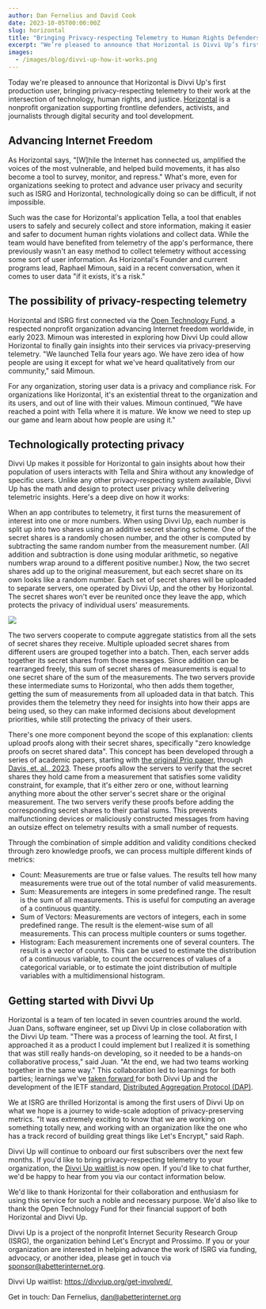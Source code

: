 ```yaml
---
author: Dan Fernelius and David Cook
date: 2023-10-05T00:00:00Z
slug: horizontal
title: "Bringing Privacy-respecting Telemetry to Human Rights Defenders"
excerpt: "We’re pleased to announce that Horizontal is Divvi Up’s first production user, bringing privacy-respecting telemetry to their work at the intersection of technology, human rights, and justice."
images:
  - /images/blog/divvi-up-how-it-works.png
---
```


Today we're pleased to announce that Horizontal is Divvi Up's first production user, bringing privacy-respecting telemetry to their work at the intersection of technology, human rights, and justice. [Horizontal](https://wearehorizontal.org/) is a nonprofit organization supporting frontline defenders, activists, and journalists through digital security and tool development.

## Advancing Internet Freedom

As Horizontal says, "[W]hile the Internet has connected us, amplified the voices of the most vulnerable, and helped build movements, it has also become a tool to survey, monitor, and repress." What's more, even for organizations seeking to protect and advance user privacy and security such as ISRG and Horizontal, technologically doing so can be difficult, if not impossible.

Such was the case for Horizontal's application Tella, a tool that enables users to safely and securely collect and store information, making it easier and safer to document human rights violations and collect data. While the team would have benefited from telemetry of the app's performance, there previously wasn't an easy method to collect telemetry without accessing some sort of user information. As Horizontal's Founder and current programs lead, Raphael Mimoun, said in a recent conversation, when it comes to user data "if it exists, it's a risk."

## The possibility of privacy-respecting telemetry

Horizontal and ISRG first connected via the [Open Technology Fund](https://www.opentech.fund/), a respected nonprofit organization advancing Internet freedom worldwide, in early 2023. Mimoun was interested in exploring how Divvi Up could allow Horizontal to finally gain insights into their services via privacy-preserving telemetry. "We launched Tella four years ago. We have zero idea of how people are using it except for what we've heard qualitatively from our community," said Mimoun.

For any organization, storing user data is a privacy and compliance risk. For organizations like Horizontal, it's an existential threat to the organization and its users, and out of line with their values. Mimoun continued, "We have reached a point with Tella where it is mature. We know we need to step up our game and learn about how people are using it."

## Technologically protecting privacy

Divvi Up makes it possible for Horizontal to gain insights about how their population of users interacts with Tella and Shira without any knowledge of specific users. Unlike any other privacy-respecting system available, Divvi Up has the math and design to protect user privacy while delivering telemetric insights. Here's a deep dive on how it works:

When an app contributes to telemetry, it first turns the measurement of interest into one or more numbers. When using Divvi Up, each number is split up into two shares using an additive secret sharing scheme. One of the secret shares is a randomly chosen number, and the other is computed by subtracting the same random number from the measurement number. (All addition and subtraction is done using modular arithmetic, so negative numbers wrap around to a different positive number.) Now, the two secret shares add up to the original measurement, but each secret share on its own looks like a random number. Each set of secret shares will be uploaded to separate servers, one operated by Divvi Up, and the other by Horizontal. The secret shares won't ever be reunited once they leave the app, which protects the privacy of individual users' measurements.

![](/images/blog/divvi-up-how-it-works.png)

The two servers cooperate to compute aggregate statistics from all the sets of secret shares they receive. Multiple uploaded secret shares from different users are grouped together into a batch. Then, each server adds together its secret shares from those messages. Since addition can be rearranged freely, this sum of secret shares of measurements is equal to one secret share of the sum of the measurements. The two servers provide these intermediate sums to Horizontal, who then adds them together, getting the sum of measurements from all uploaded data in that batch. This provides them the telemetry they need for insights into how their apps are being used, so they can make informed decisions about development priorities, while still protecting the privacy of their users.

There's one more component beyond the scope of this explanation: clients upload proofs along with their secret shares, specifically "zero knowledge proofs on secret shared data". This concept has been developed through a series of academic papers, starting with [the original Prio paper](https://www.usenix.org/system/files/conference/nsdi17/nsdi17-corrigan-gibbs.pdf), through [Davis, et. al., 2023](https://eprint.iacr.org/2023/130). These proofs allow the servers to verify that the secret shares they hold came from a measurement that satisfies some validity constraint, for example, that it's either zero or one, without learning anything more about the other server's secret share or the original measurement. The two servers verify these proofs before adding the corresponding secret shares to their partial sums. This prevents malfunctioning devices or maliciously constructed messages from having an outsize effect on telemetry results with a small number of requests.

Through the combination of simple addition and validity conditions checked through zero knowledge proofs, we can process multiple different kinds of metrics:

* Count: Measurements are true or false values. The results tell how many measurements were true out of the total number of valid measurements.
* Sum: Measurements are integers in some predefined range. The result is the sum of all measurements. This is useful for computing an average of a continuous quantity.
* Sum of Vectors: Measurements are vectors of integers, each in some predefined range. The result is the element-wise sum of all measurements. This can process multiple counters or sums together.
* Histogram: Each measurement increments one of several counters. The result is a vector of counts. This can be used to estimate the distribution of a continuous variable, to count the occurrences of values of a categorical variable, or to estimate the joint distribution of multiple variables with a multidimensional histogram.

## Getting started with Divvi Up

Horizontal is a team of ten located in seven countries around the world. Juan Dans, software engineer, set up Divvi Up in close collaboration with the Divvi Up team. "There was a process of learning the tool. At first, I approached it as a product I could implement but I realized it is something that was still really hands-on developing, so it needed to be a hands-on collaborative process," said Juan. "At the end, we had two teams working together in the same way." This collaboration led to learnings for both parties; learnings we've [taken forward ](https://divviup.org/blog/preparing-for-first-subscribers/)for both Divvi Up and the development of the IETF standard, [Distributed Aggregation Protocol (DAP)](https://datatracker.ietf.org/doc/draft-ietf-ppm-dap/).

We at ISRG are thrilled Horizontal is among the first users of Divvi Up on what we hope is a journey to wide-scale adoption of privacy-preserving metrics. "It was extremely exciting to know that we are working on something totally new, and working with an organization like the one who has a track record of building great things like Let's Encrypt," said Raph.

Divvi Up will continue to onboard our first subscribers over the next few months. If you'd like to bring privacy-respecting telemetry to your organization, the [Divvi Up waitlist ](https://divviup.org/get-involved/)is now open. If you'd like to chat further, we'd be happy to hear from you via our contact information below.

We'd like to thank Horizontal for their collaboration and enthusiasm for using this service for such a noble and necessary purpose. We'd also like to thank the Open Technology Fund for their financial support of both Horizontal and Divvi Up.

Divvi Up is a project of the nonprofit Internet Security Research Group (ISRG), the organization behind Let's Encrypt and Prossimo. If you or your organization are interested in helping advance the work of ISRG via funding, advocacy, or another idea, please get in touch via <sponsor@abetterinternet.org>.

Divvi Up waitlist: https://divviup.org/get-involved/ 

Get in touch: Dan Fernelius, dan@abetterinternet.org